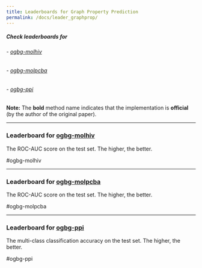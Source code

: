 ```yaml
---
title: Leaderboards for Graph Property Prediction
permalink: /docs/leader_graphprop/
---
```


##### Check leaderboards for
###### - [ogbg-molhiv](#ogbg-molhiv)
###### - [ogbg-molpcba](#ogbg-molpcba)
###### - [ogbg-ppi](#ogbg-ppi)

**Note:** The **bold** method name indicates that the implementation is **official** (by the author of the original paper).

<a name="ogbg-molhiv"/>

-------------

### Leaderboard for [ogbg-molhiv](../graphprop/#ogbg-mol)

The ROC-AUC score on the test set. The higher, the better. 

#ogbg-molhiv

<a name="ogbg-molpcba"/>

-----------------

### Leaderboard for [ogbg-molpcba](../graphprop/#ogbg-mol)

The ROC-AUC score on the test set. The higher, the better. 

#ogbg-molpcba

<a name="ogbg-ppi"/>

---------------------

### Leaderboard for [ogbg-ppi](../graphprop/#ogbg-ppi)

The multi-class classification accuracy on the test set. The higher, the better. 

#ogbg-ppi
